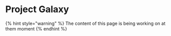 # Project Galaxy

{% hint style="warning" %}
The content of this page is being working on at them moment
{% endhint %}
